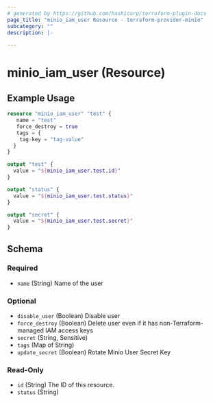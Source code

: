 ```yaml
---
# generated by https://github.com/hashicorp/terraform-plugin-docs
page_title: "minio_iam_user Resource - terraform-provider-minio"
subcategory: ""
description: |-
  
---
```


# minio_iam_user (Resource)



## Example Usage

```terraform
resource "minio_iam_user" "test" {
   name = "test"
   force_destroy = true
   tags = {
    tag-key = "tag-value"
  }
}

output "test" {
  value = "${minio_iam_user.test.id}"
}

output "status" {
  value = "${minio_iam_user.test.status}"
}

output "secret" {
  value = "${minio_iam_user.test.secret}"
}
```

<!-- schema generated by tfplugindocs -->
## Schema

### Required

- `name` (String) Name of the user

### Optional

- `disable_user` (Boolean) Disable user
- `force_destroy` (Boolean) Delete user even if it has non-Terraform-managed IAM access keys
- `secret` (String, Sensitive)
- `tags` (Map of String)
- `update_secret` (Boolean) Rotate Minio User Secret Key

### Read-Only

- `id` (String) The ID of this resource.
- `status` (String)
